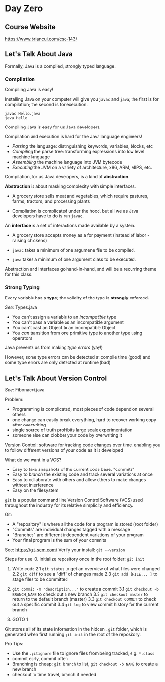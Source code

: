 # Day Zero

## Course Website

https://www.briancui.com/csc-143/

## Let's Talk About Java

Formally, Java is a compiled, strongly typed language.

### Compilation

Compiling Java is easy!

Installing Java on your computer will give you `javac` and `java`;
the first is for compilation; the second is for execution.
```
javac Hello.java
java Hello
```

Compiling Java is easy for us Java developers.

Compilation and execution is hard for the Java language engineers!

 - *Parsing* the language: distinguishing keywords, variables, blocks, etc
 - *Compiling* the parse tree: transforming expressions into low level machine language
 - *Assembling* the machine language into JVM bytecode
 - *Executing* the JVM on a variety of architecture, x86, ARM, MIPS, etc.

Compilation, for us Java developers, is a kind of **abstraction**.

**Abstraction** is about masking complexity with simple interfaces.

 - A grocery store sells meat and vegetables,
   which require pastures, farms, tractors, and processing plants

 - Compliation is complicated under the hood,
   but all we as Java developers have to do is run `javac`.

An **interface** is a set of interactions made available by a system.

 - A grocery store accepts money as a for payment
   (instead of labor - raising chickens)

 - `javac` takes a minimum of one argumene file to be compiled.
 - `java` takes a minimum of one argument class to be executed.

Abstraction and interfaces go hand-in-hand,
and will be a recurring theme for this class.

### Strong Typing

Every variable has a **type**;
the validity of the type is **strongly** enforced.

*See:* Types.java

 - You can't assign a variable to an *incompatible* type
 - You can't pass a variable as an incompatible argument
 - You can't cast an Object to an incompatible Object
 - You *can* transition from one primitive type to another type using operators

Java prevents us from making *type errors* (yay!)

However, some type errors can be detected at compile time (good)
     and some type errors are only detected at runtime (bad)

## Let's Talk About Version Control

*See:* Fibonacci.java

Problem:
 - Programming is complicated, most pieces of code depend on several others
 - one change can easily break everything, hard to recover working copy after overwriting
 - single source of truth prohibits large scale experimentation
 - someone else can clobber your code by overwriting it

Version Control: software for tracking code changes over time,
enabling you to follow different versions of your code as it is developed

What do we want in a VCS?
 - Easy to take snapshots of the current code base: "commits"
 - Easy to *branch* the existing code and track several variations at once
 - Easy to collaborate with others and allow others to make changes without interference
 - Easy on the filesystem

`git` is a popular command line Version Control Software (VCS)
used throughout the industry for its relative simplicity and efficiency.

Git:
 - A "repository" is where all the code for a program is stored (root folder)
 - "Commits" are individual changes tagged with a message
 - "Branches" are different independent variations of your program
 - Your final program is the sum of your commits

See: https://git-scm.com/
Verify your install: `git --version`

Steps for use:
 0. Initialize repository once in the root folder: `git init`
 1. Write code
 2.1 `git status`                     to get an overview of what files were changed
 2.2 `git diff`                       to see a "diff" of changes made
 2.3 `git add [FILE... ]`             to stage files to be committed

 3. `git commit -m "description..."`  to create a commit
 3.1 `git checkout -b BRANCH_NAME`    to check out a new branch
 3.2 `git checkout master`            to return to the default branch (master)
 3.3 `git checkout COMMIT`            to check out a specific commit
 3.4 `git log`                        to view commit history for the current branch
 4. GOTO 1

Git stores all of its state information in the hidden `.git` folder,
which is generated when first running `git init` in the root of the repository.

Pro Tips:
 - Use the `.gitignore` file to ignore files from being tracked, e.g. `*.class`
 - commit early, commit often
 - Branching is cheap: `git branch` to list, `git checkout -b NAME` to create a new branch
 - checkout to time travel, branch if needed
